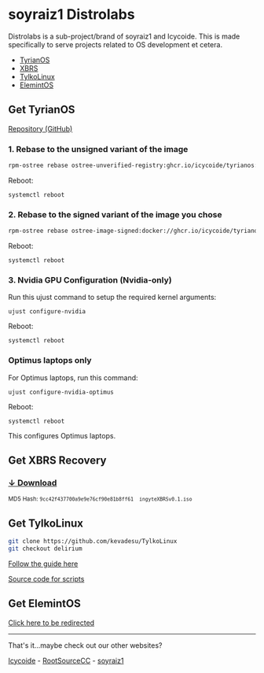 # soyraiz1 Distrolabs
Distrolabs is a sub-project/brand of soyraiz1 and Icycoide. This is made specifically to serve projects related to OS development et cetera.

- [TyrianOS](#get-tyrianos)
- [XBRS](#get-xbrs-recovery)
- [TylkoLinux](#get-tylkolinux)
- [ElemintOS](#get-elemintos)

## Get TyrianOS
[Repository (GitHub)](https://github.com/Icycoide/TyrianOS/blob/main/README.md)
### 1. Rebase to the unsigned variant of the image
```bash
rpm-ostree rebase ostree-unverified-registry:ghcr.io/icycoide/tyrianos:latest
```
Reboot:
```
systemctl reboot
```
### 2. Rebase to the signed variant of the image you chose
```bash
rpm-ostree rebase ostree-image-signed:docker://ghcr.io/icycoide/tyrianos:latest
```
Reboot:
```
systemctl reboot
```
### 3. Nvidia GPU Configuration (Nvidia-only)
Run this ujust command to setup the required kernel arguments:
```
ujust configure-nvidia
```
Reboot:
```
systemctl reboot
```
### Optimus laptops only
For Optimus laptops, run this command:
```
ujust configure-nvidia-optimus
```
Reboot:
```
systemctl reboot
```
This configures Optimus laptops.

## Get XBRS Recovery
### [↓ Download](https://repo.rootsource.cc/iso/XBRS/OPW-v9/ingyteXBRSv0.1.iso)
<small>MD5 Hash: `9cc42f437700a9e9e76cf90e81b8ff61  ingyteXBRSv0.1.iso`</small>
## Get TylkoLinux
```bash
git clone https://github.com/kevadesu/TylkoLinux
git checkout delirium
```
[Follow the guide here](https://rootsource.cc/Articles/tylkolinux-installation/)

[Source code for scripts](https://github.com/distrolabs/TylkoLinux)

## Get ElemintOS
[Click here to be redirected](https://icycoide.github.io/ElemintOS)


-----


That's it...maybe check out our other websites?

[Icycoide](https://icycoide.github.io) - [RootSourceCC](https://rootsource.cc) - [soyraiz1](https://raiz1.noho.st)
